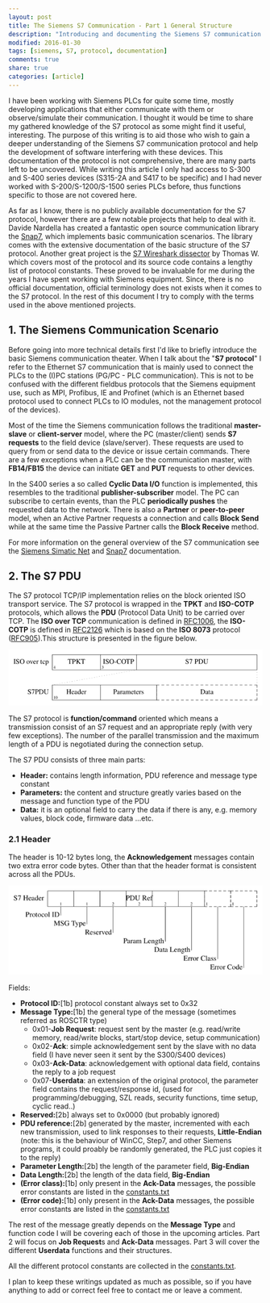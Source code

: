 ```yaml
---
layout: post
title: The Siemens S7 Communication - Part 1 General Structure
description: "Introducing and documenting the Siemens S7 communication scenario and the general structure of the protocol"
modified: 2016-01-30
tags: [siemens, S7, protocol, documentation]
comments: true
share: true
categories: [article]
---
```


I have been working with Siemens PLCs for quite some time, mostly developing applications that either communicate with them or observe/simulate their communication. I thought it would be time to share my gathered knowledge of the S7 protocol as some might find it useful, interesting. The purpose of this writing is to aid those who wish to gain a deeper understanding of the Siemens S7 communication protocol and help the development of software interfering with these devices. This documentation of the protocol is not comprehensive, there are many parts left to be uncovered. While writing this article I only had access to S-300 and S-400 series devices (S315-2A and S417 to be specific) and I had never worked with S-200/S-1200/S-1500 series PLCs before, thus functions specific to those are not covered here.

As far as I know, there is no publicly available documentation for the S7 protocol, however there are a few notable projects that help to deal with it. Davide Nardella has created a fantastic open source communication library the [Snap7](http://snap7.sourceforge.net/), which implements basic communication scenarios. The library comes with the extensive documentation of the basic structure of the S7 protocol. Another great project is the [S7 Wireshark dissector](http://sourceforge.net/projects/s7commwireshark/) by Thomas W. which covers most of the protocol and its source code contains a lengthy list of protocol constants. These proved to be invaluable for me during the years I have spent working with Siemens equipment. Since, there is no official documentation, official terminology does not exists when it comes to the S7 protocol. In the rest of this document I try to comply with the terms used in the above mentioned projects.

## 1. The Siemens Communication Scenario

Before going into more technical details first I'd like to briefly introduce the basic Siemens communication theater. When I talk about the "**S7 protocol**" I refer to the Ethernet S7 communication that is mainly used to connect the PLCs to the (I)PC stations (PG/PC - PLC communication). This is not to be confused with the different fieldbus protocols that the Siemens equipment use, such as MPI, Profibus, IE and Profinet (which is an Ethernet based protocol used to connect PLCs to IO modules, not the management protocol of the devices).

Most of the time the Siemens communication follows the traditional **master-slave** or **client-server** model, where the PC (master/client) sends **S7 requests** to the field device (slave/server). These requests are used to query from or send data to the device or issue certain commands. There are a few exceptions when a PLC can be the communication master, with **FB14/FB15** the device can initiate **GET** and **PUT** requests to other devices. 

In the S400 series a so called **Cyclic Data I/O** function is implemented, this resembles to the traditional **publisher-subscriber** model. The PC can subscribe to certain events, than the PLC **periodically pushes** the requested data to the network. There is also a **Partner** or **peer-to-peer** model, when an Active Partner requests a connection and calls **Block Send** while at the same time the Passive Partner calls the **Block Receive** method.

For more information on the general overview of the S7 communication see the [Siemens Simatic Net](https://support.automation.siemens.com/WW/llisapi.dll/csfetch/1172423/iethb_e.pdf?func=cslib.csFetch&nodeid=1172846&forcedownload=true) and [Snap7](http://snap7.sourceforge.net/) documentation.

## 2. The S7 PDU

The S7 protocol TCP/IP implementation relies on the block oriented ISO transport service. The S7 protocol is wrapped in the **TPKT** and **ISO-COTP** protocols, which allows the **PDU** (Protocol Data Unit) to be carried over TCP. The **ISO over TCP** communication is defined in [RFC1006](https://tools.ietf.org/html/rfc1006), the **ISO-COTP** is defined in [RFC2126](https://tools.ietf.org/html/rfc2126) which is based on the **ISO 8073** protocol ([RFC905](https://tools.ietf.org/html/rfc905)).This structure is presented in the figure below.

![S7ProtoStructure](/images/s7proto/s7packet.png)

The S7 protocol is **function/command** oriented which means a transmission consist of an S7 request and an appropriate reply (with very few exceptions). The number of the parallel transmission and the maximum length of a PDU is negotiated during the connection setup.

The S7 PDU consists of three main parts:

* **Header:** contains length information, PDU reference and message type constant
* **Parameters:** the content and structure greatly varies based on the message and function type of the PDU
* **Data:** it is an optional field to carry the data if there is any, e.g. memory values, block code, firmware data ...etc.

### 2.1 Header

The header is 10-12 bytes long, the **Acknowledgement** messages contain two extra error code bytes. Other than that the header format is consistent across all the PDUs. 

![S7HeaderStructure](/images/s7proto/s7header.png)

Fields:

* **Protocol ID:**[1b] protocol constant always set to 0x32
* **Message Type:**[1b] the general type of the message (sometimes referred as ROSCTR type)
  * 0x01-**Job Request**: request sent by the master (e.g. read/write memory, read/write blocks, start/stop device, setup  communication)
  * 0x02-**Ack**: simple acknowledgement sent by the slave with no data field (I have never seen it sent by the S300/S400 devices)
  * 0x03-**Ack-Data**: acknowledgement with optional data field, contains the reply to a job request
  * 0x07-**Userdata**: an extension of the original protocol, the parameter field contains the request/response id, (used for programming/debugging, SZL reads, security functions, time setup, cyclic read..)
* **Reserved:**[2b] always set to 0x0000 (but probably ignored)
* **PDU reference:**[2b] generated by the master, incremented with each new transmission, used to link responses to their requests, **Little-Endian** (note: this is the behaviour of WinCC, Step7, and other Siemens programs, it could proably be randomly generated, the PLC just copies it to the reply)
* **Parameter Length:**[2b] the length of the parameter field, **Big-Endian**
* **Data Length:**[2b] the length of the data field, **Big-Endian**
* **(Error class):**[1b] only present in the **Ack-Data** messages, the possible error constants are listed in the [constants.txt](/resources/s7proto/constants.txt)
* **(Error code):**[1b] only present in the **Ack-Data** messages, the possible error constants are listed in the [constants.txt](/resources/s7proto/constants.txt)

The rest of the message greatly depends on the **Message Type** and function code I will be covering each of those in the upcoming articles. Part 2 will focus on **Job Request**s and **Ack-Data** messages. Part 3 will cover the different **Userdata** functions and their structures.

All the different protocol constants are collected in the [constants.txt](/resources/s7proto/constants.txt).

I plan to keep these writings updated as much as possible, so if you have anything to add or correct feel free to contact me or leave a comment.
